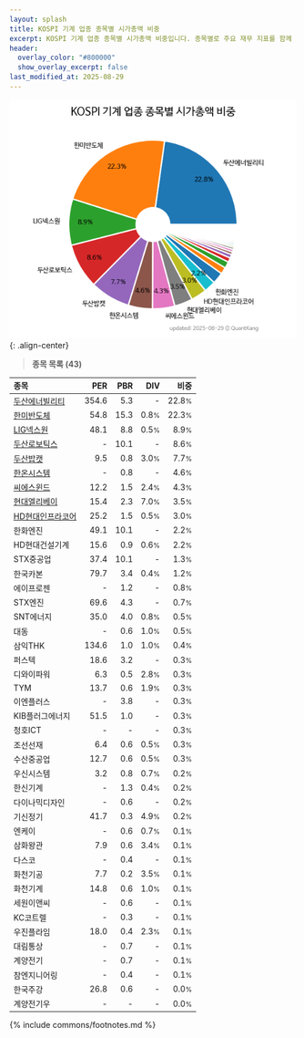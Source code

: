 ```yaml
---
layout: splash
title: KOSPI 기계 업종 종목별 시가총액 비중
excerpt: KOSPI 기계 업종 종목별 시가총액 비중입니다. 종목별로 주요 재무 지표를 함께 표시합니다.
header:
  overlay_color: "#800000"
  show_overlay_excerpt: false
last_modified_at: 2025-08-29
---
```



![KOSPI 기계 업종 종목별 시가총액 비중](/stats/sector/images/kospi_업종_기계_종목.png){: .align-center}


> **종목 목록 (43)**<a id="list"></a>

| **종목** | **PER** | **PBR** | **DIV** | **비중** |
| :------- | ------: | ------: | ------: | -------: |
| [두산에너빌리티](/034020/) | 354.6 | 5.3 | - | 22.8<small>%</small> |
| [한미반도체](/042700/) | 54.8 | 15.3 | 0.8<small>%</small> | 22.3<small>%</small> |
| [LIG넥스원](/079550/) | 48.1 | 8.8 | 0.5<small>%</small> | 8.9<small>%</small> |
| [두산로보틱스](/454910/) | - | 10.1 | - | 8.6<small>%</small> |
| [두산밥캣](/241560/) | 9.5 | 0.8 | 3.0<small>%</small> | 7.7<small>%</small> |
| [한온시스템](/018880/) | - | 0.8 | - | 4.6<small>%</small> |
| [씨에스윈드](/112610/) | 12.2 | 1.5 | 2.4<small>%</small> | 4.3<small>%</small> |
| [현대엘리베이](/017800/) | 15.4 | 2.3 | 7.0<small>%</small> | 3.5<small>%</small> |
| [HD현대인프라코어](/042670/) | 25.2 | 1.5 | 0.5<small>%</small> | 3.0<small>%</small> |
| 한화엔진 | 49.1 | 10.1 | - | 2.2<small>%</small> |
| HD현대건설기계 | 15.6 | 0.9 | 0.6<small>%</small> | 2.2<small>%</small> |
| STX중공업 | 37.4 | 10.1 | - | 1.3<small>%</small> |
| 한국카본 | 79.7 | 3.4 | 0.4<small>%</small> | 1.2<small>%</small> |
| 에이프로젠 | - | 1.2 | - | 0.8<small>%</small> |
| STX엔진 | 69.6 | 4.3 | - | 0.7<small>%</small> |
| SNT에너지 | 35.0 | 4.0 | 0.8<small>%</small> | 0.5<small>%</small> |
| 대동 | - | 0.6 | 1.0<small>%</small> | 0.5<small>%</small> |
| 삼익THK | 134.6 | 1.0 | 1.0<small>%</small> | 0.4<small>%</small> |
| 퍼스텍 | 18.6 | 3.2 | - | 0.3<small>%</small> |
| 디와이파워 | 6.3 | 0.5 | 2.8<small>%</small> | 0.3<small>%</small> |
| TYM | 13.7 | 0.6 | 1.9<small>%</small> | 0.3<small>%</small> |
| 이엔플러스 | - | 3.8 | - | 0.3<small>%</small> |
| KIB플러그에너지 | 51.5 | 1.0 | - | 0.3<small>%</small> |
| 청호ICT | - | - | - | 0.3<small>%</small> |
| 조선선재 | 6.4 | 0.6 | 0.5<small>%</small> | 0.3<small>%</small> |
| 수산중공업 | 12.7 | 0.6 | 0.5<small>%</small> | 0.3<small>%</small> |
| 우신시스템 | 3.2 | 0.8 | 0.7<small>%</small> | 0.2<small>%</small> |
| 한신기계 | - | 1.3 | 0.4<small>%</small> | 0.2<small>%</small> |
| 다이나믹디자인 | - | 0.6 | - | 0.2<small>%</small> |
| 기신정기 | 41.7 | 0.3 | 4.9<small>%</small> | 0.2<small>%</small> |
| 엔케이 | - | 0.6 | 0.7<small>%</small> | 0.1<small>%</small> |
| 삼화왕관 | 7.9 | 0.6 | 3.4<small>%</small> | 0.1<small>%</small> |
| 다스코 | - | 0.4 | - | 0.1<small>%</small> |
| 화천기공 | 7.7 | 0.2 | 3.5<small>%</small> | 0.1<small>%</small> |
| 화천기계 | 14.8 | 0.6 | 1.0<small>%</small> | 0.1<small>%</small> |
| 세원이앤씨 | - | 0.6 | - | 0.1<small>%</small> |
| KC코트렐 | - | 0.3 | - | 0.1<small>%</small> |
| 우진플라임 | 18.0 | 0.4 | 2.3<small>%</small> | 0.1<small>%</small> |
| 대림통상 | - | 0.7 | - | 0.1<small>%</small> |
| 계양전기 | - | 0.7 | - | 0.1<small>%</small> |
| 참엔지니어링 | - | 0.4 | - | 0.1<small>%</small> |
| 한국주강 | 26.8 | 0.6 | - | 0.0<small>%</small> |
| 계양전기우 | - | - | - | 0.0<small>%</small> |

{% include commons/footnotes.md %}